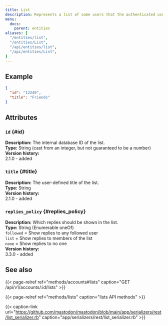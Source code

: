 ```yaml
---
title: List
description: Represents a list of some users that the authenticated user follows.
menu:
  docs:
    parent: entities
aliases: [
  "/entities/list",
  "/entities/List",
  "/api/entities/list",
  "/api/entities/List",
]
---
```


## Example

```json
{
  "id": "12249",
  "title": "Friends"
}
```

## Attributes

### `id` {#id}

**Description:** The internal database ID of the list.\
**Type:** String (cast from an integer, but not guaranteed to be a number)\
**Version history:**\
2.1.0 - added

### `title` {#title}

**Description:** The user-defined title of the list.\
**Type:** String\
**Version history:**\
2.1.0 - added

### `replies_policy` {#replies_policy}

**Description:** Which replies should be shown in the list.\
**Type:** String (Enumerable oneOf)\
`followed` = Show replies to any followed user\
`list` = Show replies to members of the list\
`none` = Show replies to no one\
**Version history:**\
3.3.0 - added

## See also

{{< page-relref ref="methods/accounts#lists" caption="GET /api/v1/accounts/:id/lists" >}}

{{< page-relref ref="methods/lists" caption="lists API methods" >}}

{{< caption-link url="https://github.com/mastodon/mastodon/blob/main/app/serializers/rest/list_serializer.rb" caption="app/serializers/rest/list_serializer.rb" >}}



